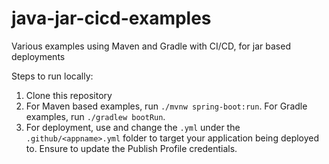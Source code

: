 # java-jar-cicd-examples
Various examples using Maven and Gradle with CI/CD, for jar based deployments

Steps to run locally:
1. Clone this repository
2. For Maven based examples, run `./mvnw spring-boot:run`. For Gradle examples, run `./gradlew bootRun`.
3. For deployment, use and change the `.yml` under the `.github/<appname>.yml` folder to target your application being deployed to. Ensure to update the Publish Profile credentials.
